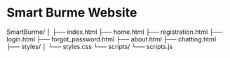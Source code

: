 # Smart Burme Website
SmartBurme/
│
├── index.html
├── home.html
├── registration.html
├── login.html
├── forgot_password.html
├── about.html
├── chatting.html
├── styles/
│   └── styles.css
└── scripts/
    └── scripts.js
